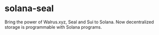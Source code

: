 # solana-seal
Bring the power of Walrus.xyz, Seal and Sui to Solana. Now decentralized storage is programmable with Solana programs.
